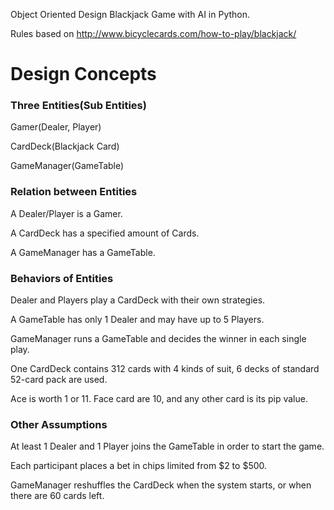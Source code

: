 Object Oriented Design Blackjack Game with AI in Python.

Rules based on http://www.bicyclecards.com/how-to-play/blackjack/

# Design Concepts

### Three Entities(Sub Entities)

Gamer(Dealer, Player)

CardDeck(Blackjack Card)

GameManager(GameTable)

### Relation between Entities

A Dealer/Player is a Gamer.

A CardDeck has a specified amount of Cards.

A GameManager has a GameTable.

### Behaviors of Entities

Dealer and Players play a CardDeck with their own strategies.

A GameTable has only 1 Dealer and may have up to 5 Players.

GameManager runs a GameTable and decides the winner in each single play.

One CardDeck contains 312 cards with 4 kinds of suit, 6 decks of standard 52-card pack are used.

Ace is worth 1 or 11. Face card are 10, and any other card is its pip value.

### Other Assumptions

At least 1 Dealer and 1 Player joins the GameTable in order to start the game.

Each participant places a bet in chips limited from $2 to $500.

GameManager reshuffles the CardDeck when the system starts, or when there are 60 cards left.
